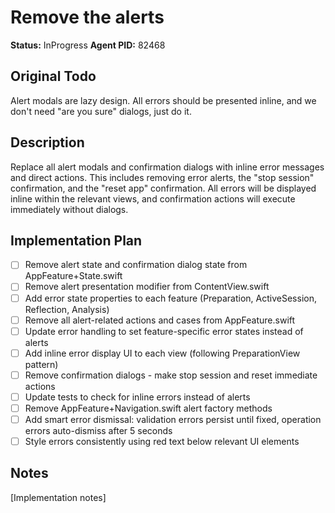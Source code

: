 # Remove the alerts
**Status:** InProgress
**Agent PID:** 82468

## Original Todo
Alert modals are lazy design. All errors should be presented inline, and we don't need "are you sure" dialogs, just do it.

## Description
Replace all alert modals and confirmation dialogs with inline error messages and direct actions. This includes removing error alerts, the "stop session" confirmation, and the "reset app" confirmation. All errors will be displayed inline within the relevant views, and confirmation actions will execute immediately without dialogs.

## Implementation Plan
- [ ] Remove alert state and confirmation dialog state from AppFeature+State.swift
- [ ] Remove alert presentation modifier from ContentView.swift
- [ ] Add error state properties to each feature (Preparation, ActiveSession, Reflection, Analysis)
- [ ] Remove all alert-related actions and cases from AppFeature.swift
- [ ] Update error handling to set feature-specific error states instead of alerts
- [ ] Add inline error display UI to each view (following PreparationView pattern)
- [ ] Remove confirmation dialogs - make stop session and reset immediate actions
- [ ] Update tests to check for inline errors instead of alerts
- [ ] Remove AppFeature+Navigation.swift alert factory methods
- [ ] Add smart error dismissal: validation errors persist until fixed, operation errors auto-dismiss after 5 seconds
- [ ] Style errors consistently using red text below relevant UI elements

## Notes
[Implementation notes]